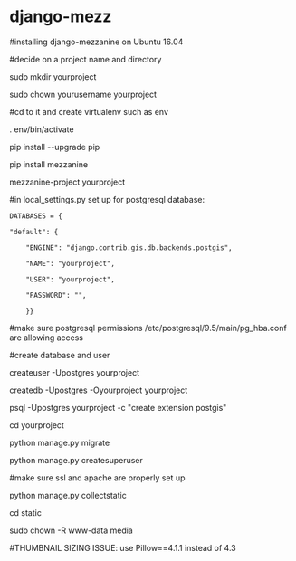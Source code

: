 # django-mezz

#installing django-mezzanine on Ubuntu 16.04

#decide on a project name and directory

sudo mkdir yourproject 

sudo chown yourusername yourproject

#cd to it and create virtualenv such as env

. env/bin/activate

pip install --upgrade pip

pip install mezzanine

mezzanine-project yourproject



#in local_settings.py set up for postgresql database:

    DATABASES = {

    "default": {

        "ENGINE": "django.contrib.gis.db.backends.postgis",

        "NAME": "yourproject",

        "USER": "yourproject",

        "PASSWORD": "",

        }}

#make sure postgresql permissions /etc/postgresql/9.5/main/pg_hba.conf are allowing access



#create database and user

createuser -Upostgres yourproject

createdb -Upostgres -Oyourproject yourproject

psql -Upostgres yourproject -c "create extension postgis" 

cd yourproject

python manage.py migrate

python manage.py createsuperuser

#make sure ssl and apache are properly set up

python manage.py collectstatic

cd static

sudo chown -R www-data media


#THUMBNAIL SIZING ISSUE: use Pillow==4.1.1 instead of 4.3




